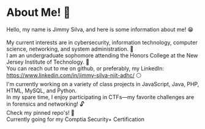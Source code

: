 # About Me! 👋 #

Hello, my name is Jimmy Silva, and here is some information about me! 😁 <br><br> 
My current interests are in cybersecurity, information technology, computer science, networking, and system administration. 💯<br>
I am an undergraduate sophomore attending the Honors College at the New Jersey Institute of Technology. 👑<br>
You can reach out to me on github, or preferably, my LinkedIn: https://www.linkedin.com/in/jimmy-silva-njit-adhc/ ⚪<br>
I'm currently working on a variety of class projects in JavaScript, Java, PHP, HTML, MySQL, and Python. <br>
In my spare time, I enjoy participating in CTFs—my favorite challenges are in forensics and networking!  🔓 <br>
Check my pinned repo's! 👀 <br>
Currently going for my Comptia Security+ Certification
<!--
**jnsnjit/jnsnjit** is a ✨ _special_ ✨ repository because its `README.md` (this file) appears on your GitHub profile.

Here are some ideas to get you started:

- 🔭 I’m currently working on ...
- 🌱 I’m currently learning ...
- 👯 I’m looking to collaborate on ...
- 🤔 I’m looking for help with ...
- 💬 Ask me about ...
- 📫 How to reach me: ...
- 😄 Pronouns: ...
- ⚡ Fun fact: ...
-->
